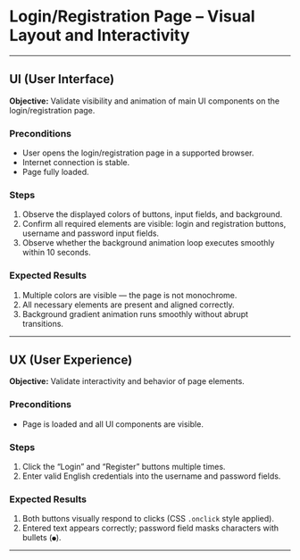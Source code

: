 # Login/Registration Page – Visual Layout and Interactivity

---

## UI (User Interface)

**Objective:** Validate visibility and animation of main UI components on the login/registration page.

### Preconditions

- User opens the login/registration page in a supported browser.
- Internet connection is stable.
- Page fully loaded.

### Steps

1. Observe the displayed colors of buttons, input fields, and background.  
2. Confirm all required elements are visible: login and registration buttons, username and password input fields.  
3. Observe whether the background animation loop executes smoothly within 10 seconds.

### Expected Results

1. Multiple colors are visible — the page is not monochrome.  
2. All necessary elements are present and aligned correctly.  
3. Background gradient animation runs smoothly without abrupt transitions.

---

## UX (User Experience)

**Objective:** Validate interactivity and behavior of page elements.

### Preconditions

- Page is loaded and all UI components are visible.

### Steps

1. Click the “Login” and “Register” buttons multiple times.  
2. Enter valid English credentials into the username and password fields.

### Expected Results

1. Both buttons visually respond to clicks (CSS `.onclick` style applied).  
2. Entered text appears correctly; password field masks characters with bullets (`●`).

---
